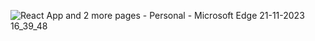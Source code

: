 ![React App and 2 more pages - Personal - Microsoft​ Edge 21-11-2023 16_39_48](https://github.com/KasthuriKrishna/React727722eucy021-cc-1-2/assets/123156152/500c07d8-a581-42e3-bb59-547809b997c5)
